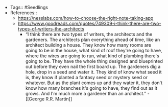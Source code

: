 - Tags:: #Seedlings
- References::
    - https://nesslabs.com/how-to-choose-the-right-note-taking-app
    - https://www.goodreads.com/quotes/749309-i-think-there-are-two-types-of-writers-the-architects
        - “I think there are two types of writers, the architects and the gardeners. The architects plan everything ahead of time, like an architect building a house. They know how many rooms are going to be in the house, what kind of roof they're going to have, where the wires are going to run, what kind of plumbing there's going to be. They have the whole thing designed and blueprinted out before they even nail the first board up. The gardeners dig a hole, drop in a seed and water it. They kind of know what seed it is, they know if planted a fantasy seed or mystery seed or whatever. But as the plant comes up and they water it, they don't know how many branches it's going to have, they find out as it grows. And I'm much more a gardener than an architect.” - [[George R.R. Martin]]
